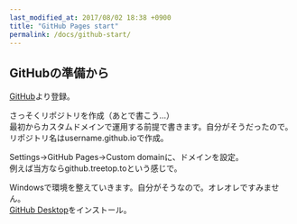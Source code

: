 ```yaml
---
last_modified_at: 2017/08/02 18:38 +0900
title: "GitHub Pages start"
permalink: /docs/github-start/
---
```

## GitHubの準備から

[GitHub](https://github.com/)より登録。

さっそくリポジトリを作成（あとで書こう…）  
最初からカスタムドメインで運用する前提で書きます。自分がそうだったので。  
リポジトリ名はusername.github.ioで作成。

Settings→GitHub Pages→Custom domainに、ドメインを設定。  
例えば当方ならgithub.treetop.toという感じで。

Windowsで環境を整えていきます。自分がそうなので。オレオレですみません。  
[GitHub Desktop](https://desktop.github.com/)をインストール。

